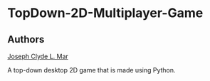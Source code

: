 # TopDown-2D-Multiplayer-Game
## Authors
[Joseph Clyde L. Mar](https://github.com/JCMar)

A top-down desktop 2D game that is made using Python.

